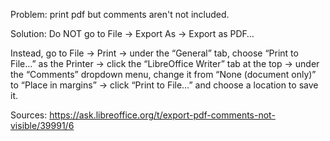 Problem:
print pdf but comments aren't not included.

Solution:
Do NOT go to File → Export As → Export as PDF…

Instead, go to File → Print → under the “General” tab, choose “Print to File…” as the Printer → click the “LibreOffice Writer” tab at the top → under the “Comments” dropdown menu, change it from “None (document only)” to “Place in margins” → click “Print to File…” and choose a location to save it.

Sources:
<https://ask.libreoffice.org/t/export-pdf-comments-not-visible/39991/6>
